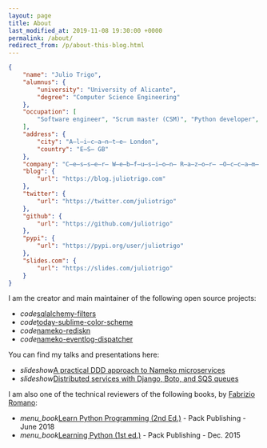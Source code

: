 ```yaml
---
layout: page
title: About
last_modified_at: 2019-11-08 19:30:00 +0000
permalink: /about/
redirect_from: /p/about-this-blog.html
---
```


```json
{
    "name": "Julio Trigo",
    "alumnus": {
        "university": "University of Alicante",
        "degree": "Computer Science Engineering"
    },
    "occupation": [
        "Software engineer", "Scrum master (CSM)", "Python developer", "Team lead"
    ],
    "address": {
        "city": "A̶l̶i̶c̶a̶n̶t̶e̶ London",
        "country": "E̶S̶ GB"
    },
    "company": "C̶e̶s̶s̶e̶r̶ W̶e̶b̶f̶u̶s̶i̶o̶n̶ R̶a̶z̶o̶r̶ ̶O̶c̶c̶a̶m̶ S̶t̶u̶d̶e̶n̶t̶.̶c̶o̶m̶ Sohonet",
    "blog": {
        "url": "https://blog.juliotrigo.com"
    },
    "twitter": {
        "url": "https://twitter.com/juliotrigo"
    },
    "github": {
        "url": "https://github.com/juliotrigo"
    },
    "pypi": {
        "url": "https://pypi.org/user/juliotrigo"
    },
    "slides.com": {
        "url": "https://slides.com/juliotrigo"
    }
}
```

I am the creator and main maintainer of the following open source projects:

<ul class="nobull">
    <li><i class="material-icons">code</i><a href="https://github.com/juliotrigo/sqlalchemy-filters">sqlalchemy-filters</a></li>
    <li><i class="material-icons">code</i><a href="https://github.com/juliotrigo/today-sublime-color-scheme">today-sublime-color-scheme</a></li>
    <li><i class="material-icons">code</i><a href="https://github.com/sohonetlabs/nameko-rediskn">nameko-rediskn</a></li>
    <li><i class="material-icons">code</i><a href="https://github.com/sohonetlabs/nameko-eventlog-dispatcher">nameko-eventlog-dispatcher</a></li>
</ul>

You can find my talks and presentations here:

<ul class="nobull">
    <li><i class="material-icons">slideshow</i><a href="{% post_url 2019-10-07-pycones-2019-a-practical-ddd-approach-to-nameko-microservices %}">A practical DDD approach to Nameko microservices</a></li>
    <li><i class="material-icons">slideshow</i><a href="{% post_url 2016-02-02-pycones-2015-distributed-services %}">Distributed services with Django, Boto, and SQS queues</a></li>
</ul>

I am also one of the technical reviewers of the following books, by [Fabrizio Romano](https://www.fabrizio.online/):

<ul class="nobull">
    <li><i class="material-icons">menu_book</i><a href="https://www.fabrizio.online/learn-python-programming">Learn Python Programming (2nd Ed.)</a> - Pack Publishing - June 2018</li>
    <li><i class="material-icons">menu_book</i><a href="https://www.fabrizio.online/learning-python">Learning Python (1st ed.)</a> - Pack Publishing - Dec. 2015</li>
</ul>
